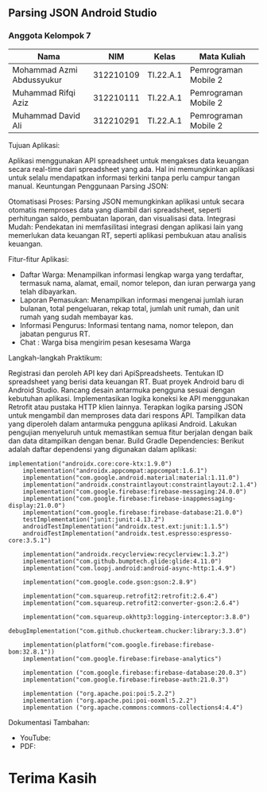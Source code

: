 ## Parsing JSON Android Studio

### Anggota Kelompok 7 <br>

| Nama                      | NIM       | Kelas     | Mata Kuliah          |
| ------------------------- | --------- | --------- | -------------------- |
| Mohammad Azmi Abdussyukur | 312210109 | TI.22.A.1 | Pemrograman Mobile 2 |
| Muhammad Rifqi Aziz       | 312210111 | TI.22.A.1 | Pemrograman Mobile 2 |
| Muhammad David Ali        | 312210291 | TI.22.A.1 | Pemrograman Mobile 2 |


Tujuan Aplikasi:

Aplikasi menggunakan API spreadsheet untuk mengakses data keuangan secara real-time dari spreadsheet yang ada. Hal ini memungkinkan aplikasi untuk selalu mendapatkan informasi terkini tanpa perlu campur tangan manual.
Keuntungan Penggunaan Parsing JSON:

Otomatisasi Proses: Parsing JSON memungkinkan aplikasi untuk secara otomatis memproses data yang diambil dari spreadsheet, seperti perhitungan saldo, pembuatan laporan, dan visualisasi data.
Integrasi Mudah: Pendekatan ini memfasilitasi integrasi dengan aplikasi lain yang memerlukan data keuangan RT, seperti aplikasi pembukuan atau analisis keuangan.


Fitur-fitur Aplikasi:

- Daftar Warga: Menampilkan informasi lengkap warga yang terdaftar, termasuk nama, alamat, email, nomor telepon, dan iuran perwarga yang telah dibayarkan.
- Laporan Pemasukan: Menampilkan informasi mengenai jumlah iuran bulanan, total pengeluaran, rekap total, jumlah unit rumah, dan unit rumah yang sudah membayar kas.
- Informasi Pengurus: Informasi tentang nama, nomor telepon, dan jabatan pengurus RT.
- Chat : Warga bisa mengirim pesan kesesama Warga

Langkah-langkah Praktikum:

Registrasi dan peroleh API key dari ApiSpreadsheets.
Tentukan ID spreadsheet yang berisi data keuangan RT.
Buat proyek Android baru di Android Studio.
Rancang desain antarmuka pengguna sesuai dengan kebutuhan aplikasi.
Implementasikan logika koneksi ke API menggunakan Retrofit atau pustaka HTTP klien lainnya.
Terapkan logika parsing JSON untuk mengambil dan memproses data dari respons API.
Tampilkan data yang diperoleh dalam antarmuka pengguna aplikasi Android.
Lakukan pengujian menyeluruh untuk memastikan semua fitur berjalan dengan baik dan data ditampilkan dengan benar.
Build Gradle Dependencies:
Berikut adalah daftar dependensi yang digunakan dalam aplikasi:

```
implementation("androidx.core:core-ktx:1.9.0")
    implementation("androidx.appcompat:appcompat:1.6.1")
    implementation("com.google.android.material:material:1.11.0")
    implementation("androidx.constraintlayout:constraintlayout:2.1.4")
    implementation("com.google.firebase:firebase-messaging:24.0.0")
    implementation("com.google.firebase:firebase-inappmessaging-display:21.0.0")
    implementation("com.google.firebase:firebase-database:21.0.0")
    testImplementation("junit:junit:4.13.2")
    androidTestImplementation("androidx.test.ext:junit:1.1.5")
    androidTestImplementation("androidx.test.espresso:espresso-core:3.5.1")

    implementation("androidx.recyclerview:recyclerview:1.3.2")
    implementation("com.github.bumptech.glide:glide:4.11.0")
    implementation("com.loopj.android:android-async-http:1.4.9")

    implementation("com.google.code.gson:gson:2.8.9")

    implementation("com.squareup.retrofit2:retrofit:2.6.4")
    implementation("com.squareup.retrofit2:converter-gson:2.6.4")

    implementation("com.squareup.okhttp3:logging-interceptor:3.8.0")
    debugImplementation("com.github.chuckerteam.chucker:library:3.3.0")

    implementation(platform("com.google.firebase:firebase-bom:32.8.1"))
    implementation("com.google.firebase:firebase-analytics")

    implementation ("com.google.firebase:firebase-database:20.0.3")
    implementation("com.google.firebase:firebase-auth:21.0.3")

    implementation ("org.apache.poi:poi:5.2.2")
    implementation ("org.apache.poi:poi-ooxml:5.2.2")
    implementation ("org.apache.commons:commons-collections4:4.4")
```

Dokumentasi Tambahan:
- YouTube: 
- PDF: 

# Terima Kasih
